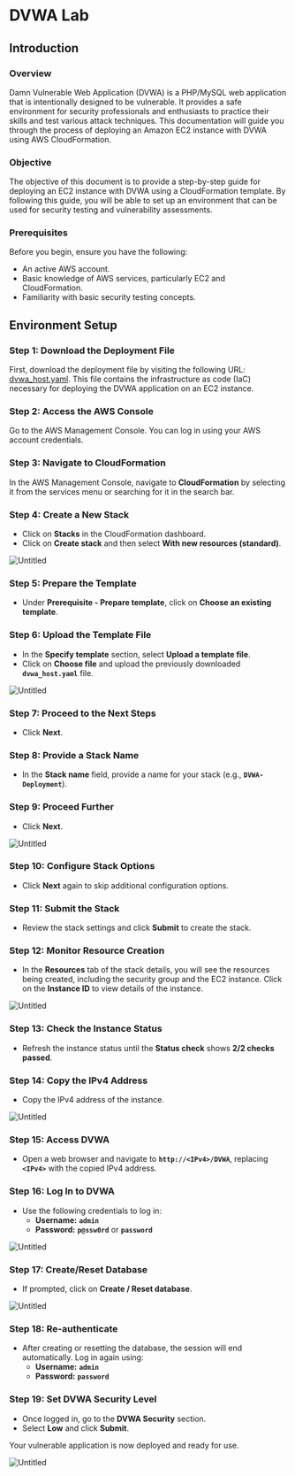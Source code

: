 # DVWA Lab

## **Introduction**

### **Overview**

Damn Vulnerable Web Application (DVWA) is a PHP/MySQL web application that is intentionally designed to be vulnerable. It provides a safe environment for security professionals and enthusiasts to practice their skills and test various attack techniques. This documentation will guide you through the process of deploying an Amazon EC2 instance with DVWA using AWS CloudFormation.

### **Objective**

The objective of this document is to provide a step-by-step guide for deploying an EC2 instance with DVWA using a CloudFormation template. By following this guide, you will be able to set up an environment that can be used for security testing and vulnerability assessments.

### **Prerequisites**

Before you begin, ensure you have the following:

- An active AWS account.
- Basic knowledge of AWS services, particularly EC2 and CloudFormation.
- Familiarity with basic security testing concepts.

## **Environment Setup**

### **Step 1: Download the Deployment File**

First, download the deployment file by visiting the following URL: [dvwa_host.yaml](https://github.com/Oscarce10/sec-labs/DVWA-host/blob/master/dvwa_host.yaml). This file contains the infrastructure as code (IaC) necessary for deploying the DVWA application on an EC2 instance.

### **Step 2: Access the AWS Console**

Go to the AWS Management Console. You can log in using your AWS account credentials.

### **Step 3: Navigate to CloudFormation**

In the AWS Management Console, navigate to **CloudFormation** by selecting it from the services menu or searching for it in the search bar.

### **Step 4: Create a New Stack**

- Click on **Stacks** in the CloudFormation dashboard.
- Click on **Create stack** and then select **With new resources (standard)**.

![Untitled](img/1.png)

### **Step 5: Prepare the Template**

- Under **Prerequisite - Prepare template**, click on **Choose an existing template**.

### **Step 6: Upload the Template File**

- In the **Specify template** section, select **Upload a template file**.
- Click on **Choose file** and upload the previously downloaded **`dvwa_host.yaml`** file.

![Untitled](img/2.png)

### **Step 7: Proceed to the Next Steps**

- Click **Next**.

### **Step 8: Provide a Stack Name**

- In the **Stack name** field, provide a name for your stack (e.g., **`DVWA-Deployment`**).

### **Step 9: Proceed Further**

- Click **Next**.

![Untitled](img/3.png)

### **Step 10: Configure Stack Options**

- Click **Next** again to skip additional configuration options.

### **Step 11: Submit the Stack**

- Review the stack settings and click **Submit** to create the stack.

### **Step 12: Monitor Resource Creation**

- In the **Resources** tab of the stack details, you will see the resources being created, including the security group and the EC2 instance. Click on the **Instance ID** to view details of the instance.

![Untitled](img/4.png)

### **Step 13: Check the Instance Status**

- Refresh the instance status until the **Status check** shows **2/2 checks passed**.

### **Step 14: Copy the IPv4 Address**

- Copy the IPv4 address of the instance.

![Untitled](img/5.png)

### **Step 15: Access DVWA**

- Open a web browser and navigate to **`http://<IPv4>/DVWA`**, replacing **`<IPv4>`** with the copied IPv4 address.

### **Step 16: Log In to DVWA**

- Use the following credentials to log in:
    - **Username:** **`admin`**
    - **Password:** **`p@ssw0rd`** or **`password`**

![Untitled](img/6.png)

### **Step 17: Create/Reset Database**

- If prompted, click on **Create / Reset database**.

![Untitled](img/7.png)

### **Step 18: Re-authenticate**

- After creating or resetting the database, the session will end automatically. Log in again using:
    - **Username:** **`admin`**
    - **Password:** **`password`**

### **Step 19: Set DVWA Security Level**

- Once logged in, go to the **DVWA Security** section.
- Select **Low** and click **Submit**.

Your vulnerable application is now deployed and ready for use.

![Untitled](img/8.png)